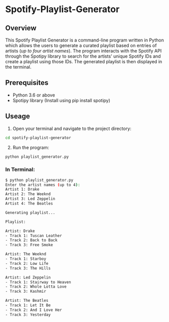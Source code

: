 # Spotify-Playlist-Generator

## Overview
This Spotify Playlist Generator is a command-line program written in Python which allows the users to generate a curated playlist based on entries of artists (*up to four artist names*). The program interacts with the Spotify API through the Spotipy library to search for the artists' unique Spotify IDs and create a playlist using those IDs. The generated playlist is then displayed in the terminal.

## Prerequisites
- Python 3.6 or above
- Spotipy library (Install using pip install spotipy)

## Useage
1. Open your terminal and navigate to the project directory:
```bash
cd spotify-playlist-generator
```

2. Run the program:
```bash
python playlist_generator.py
```
### In Terminal:
```bash
$ python playlist_generator.py
Enter the artist names (up to 4): 
Artist 1: Drake
Artist 2: The Weeknd
Artist 3: Led Zeppelin
Artist 4: The Beatles

Generating playlist...

Playlist:

Artist: Drake
- Track 1: Tuscan Leather
- Track 2: Back to Back
- Track 3: Free Smoke

Artist: The Weeknd
- Track 1: Starboy
- Track 2: Low Life
- Track 3: The Hills

Artist: Led Zeppelin
- Track 1: Stairway to Heaven
- Track 2: Whole Lotta Love
- Track 3: Kashmir

Artist: The Beatles
- Track 1: Let It Be
- Track 2: And I Love Her
- Track 3: Yesterday
```
